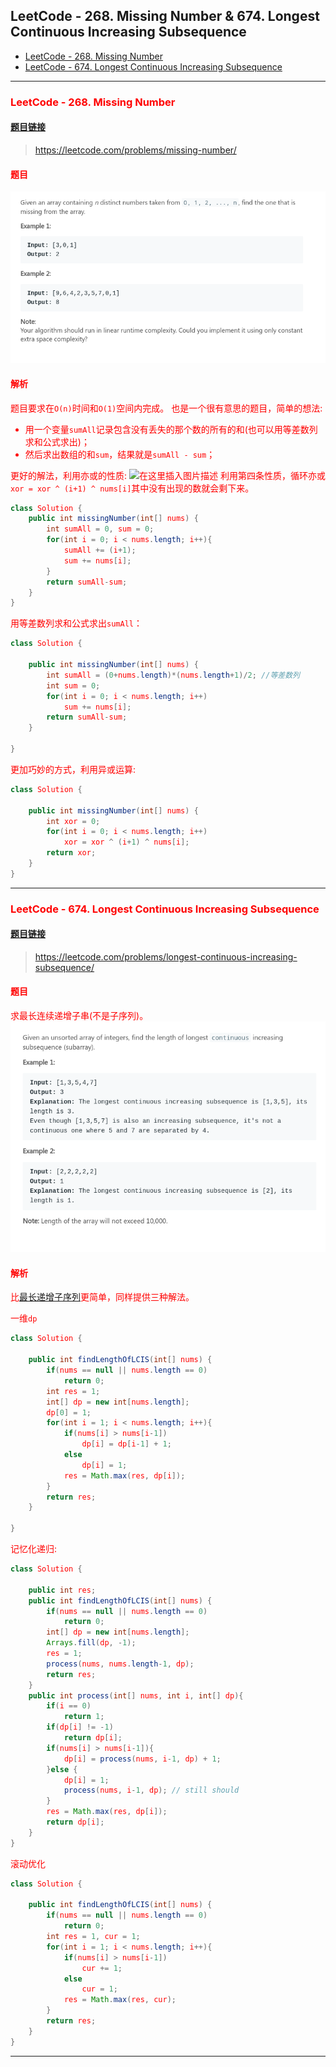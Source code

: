 ﻿## LeetCode - 268. Missing Number &  674. Longest Continuous Increasing Subsequence

* [LeetCode - 268. Missing Number](#leetcode---268-missing-number)
* [LeetCode - 674. Longest Continuous Increasing Subsequence](#leetcode---674-longest-continuous-increasing-subsequence)

***
### <font color = red id = "1">LeetCode - 268. Missing Number
#### [题目链接](https://leetcode.com/problems/missing-number/)

> https://leetcode.com/problems/missing-number/

#### 题目
![在这里插入图片描述](images/268_t.png)
#### 解析
题目要求在`O(n)`时间和`O(1)`空间内完成。
也是一个很有意思的题目，简单的想法: 
* 用一个变量`sumAll`记录包含没有丢失的那个数的所有的和(也可以用等差数列求和公式求出)；
* 然后求出数组的和`sum`，结果就是`sumAll - sum`；


更好的解法，利用亦或的性质: 
![在这里插入图片描述](https://img-blog.csdnimg.cn/20181227133612458.png?x-oss-process=image/watermark,type_ZmFuZ3poZW5naGVpdGk,shadow_10,text_aHR0cHM6Ly9ibG9nLmNzZG4ubmV0L3p4enh6eDAxMTk=,size_16,color_FFFFFF,t_70)
利用第四条性质，循环亦或`xor = xor ^ (i+1) ^ nums[i]`其中没有出现的数就会剩下来。
```java
class Solution {
    public int missingNumber(int[] nums) {
        int sumAll = 0, sum = 0;
        for(int i = 0; i < nums.length; i++){
            sumAll += (i+1);
            sum += nums[i];
        }
        return sumAll-sum;
    }
}
```
用等差数列求和公式求出`sumAll`：
```java
class Solution {
    
    public int missingNumber(int[] nums) {
        int sumAll = (0+nums.length)*(nums.length+1)/2; //等差数列
        int sum = 0;
        for(int i = 0; i < nums.length; i++)
            sum += nums[i];
        return sumAll-sum;
    }
    
}
```
更加巧妙的方式，利用异或运算: 

```java
class Solution {

    public int missingNumber(int[] nums) {
        int xor = 0;
        for(int i = 0; i < nums.length; i++)
            xor = xor ^ (i+1) ^ nums[i];
        return xor;
    }
}
```

***
### <font color = red id = "2">LeetCode - 674. Longest Continuous Increasing Subsequence
#### [题目链接](https://leetcode.com/problems/longest-continuous-increasing-subsequence/)

> https://leetcode.com/problems/longest-continuous-increasing-subsequence/

#### 题目
求最长连续递增<font color =red>子串</font>(不是子序列)。
![在这里插入图片描述](images/674_t.png)

#### 解析
比[最长递增子序列](https://blog.csdn.net/zxzxzx0119/article/details/81224734)更简单，同样提供三种解法。

一维`dp`
```java
class Solution {
    
    public int findLengthOfLCIS(int[] nums) {
        if(nums == null || nums.length == 0)
            return 0;
        int res = 1;
        int[] dp = new int[nums.length];
        dp[0] = 1;
        for(int i = 1; i < nums.length; i++){
            if(nums[i] > nums[i-1])
                dp[i] = dp[i-1] + 1;
            else 
                dp[i] = 1;
            res = Math.max(res, dp[i]); 
        }
        return res;
    }

}
```
记忆化递归: 
```java
class Solution {   
    
    public int res;
    public int findLengthOfLCIS(int[] nums) {
        if(nums == null || nums.length == 0)
            return 0;
        int[] dp = new int[nums.length];
        Arrays.fill(dp, -1);
        res = 1;
        process(nums, nums.length-1, dp);
        return res;
    }
    public int process(int[] nums, int i, int[] dp){
        if(i == 0)
            return 1;
        if(dp[i] != -1)
            return dp[i];
        if(nums[i] > nums[i-1]){
            dp[i] = process(nums, i-1, dp) + 1;
        }else {
            dp[i] = 1;
            process(nums, i-1, dp); // still should 
        }
        res = Math.max(res, dp[i]);
        return dp[i];
    }
}
```
滚动优化
```java
class Solution {   

    public int findLengthOfLCIS(int[] nums) {
        if(nums == null || nums.length == 0)
            return 0;
        int res = 1, cur = 1;
        for(int i = 1; i < nums.length; i++){
            if(nums[i] > nums[i-1])
                cur += 1;
            else 
                cur = 1;
            res = Math.max(res, cur); 
        }
        return res;
    }
}
```

***
